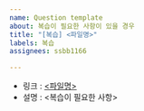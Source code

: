```yaml
---
name: Question template
about: 복습이 필요한 사항이 있을 경우
title: "[복습] <파일명>"
labels: 복습
assignees: ssbb1166

---
```


- 링크 : [<파일명>](../tree/main/<URL>)
- 설명 : <복습이 필요한 사항>

